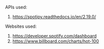 APIs used:
1. https://spotipy.readthedocs.io/en/2.19.0/

Websites used:
1. https://developer.spotify.com/dashboard
2. https://www.billboard.com/charts/hot-100

